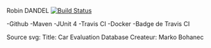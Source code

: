 Robin DANDEL
[![Build Status](https://travis-ci.com/RobinDandel/DataAnalysisLibrary.svg?token=e4mRizEpTxFhvvM9ZN4Z&branch=master)](https://travis-ci.com/RobinDandel/DataAnalysisLibrary)


-Github
-Maven
-JUnit 4
-Travis CI
-Docker
-Badge de Travis CI


Source svg:
    Title: Car Evaluation Database
    Createur: Marko Bohanec

